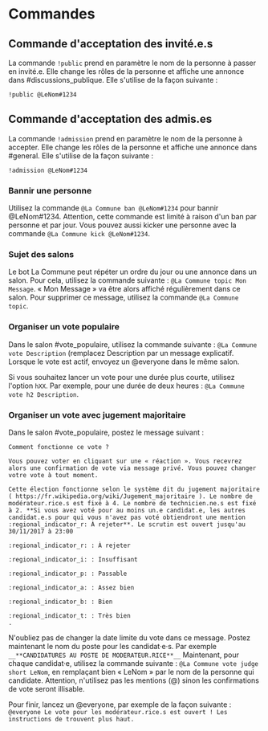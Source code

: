 # Commandes

## Commande d'acceptation des invité.e.s

La commande ``!public`` prend en paramètre le nom de la personne à passer en invité.e. Elle change les rôles de la personne et affiche une annonce dans #discussions_publique. Elle s'utilise de la façon suivante :

```
!public @LeNom#1234
```

## Commande d'acceptation des admis.es

La commande ``!admission`` prend en paramètre le nom de la personne à accepter. Elle change les rôles de la personne et affiche une annonce dans #general. Elle s'utilise de la façon suivante :

```
!admission @LeNom#1234
```

### Bannir une personne

Utilisez la commande ``@La Commune ban @LeNom#1234`` pour bannir @LeNom#1234. Attention, cette commande est limité à raison d'un ban par personne et par jour. Vous pouvez aussi kicker une personne avec la commande ``@La Commune kick @LeNom#1234``.

### Sujet des salons

Le bot La Commune peut répéter un ordre du jour ou une annonce dans un salon. Pour cela, utilisez la commande suivante : ``@La Commune topic Mon Message``. « Mon Message » va être alors affiché régulièrement dans ce salon. Pour supprimer ce message, utilisez la commande ``@La Commune topic``.

### Organiser un vote populaire

Dans le salon #vote_populaire, utilisez la commande suivante : ``@La Commune vote Description`` (remplacez Description par un message explicatif. Lorsque le vote est actif, envoyez un @everyone dans le même salon.

Si vous souhaitez lancer un vote pour une durée plus courte, utilisez l'option ``hXX``. Par exemple, pour une durée de deux heures : ``@La Commune vote h2 Description``.

### Organiser un vote avec jugement majoritaire

Dans le salon #vote_populaire, postez le message suivant :
```
Comment fonctionne ce vote ?

Vous pouvez voter en cliquant sur une « réaction ». Vous recevrez alors une confirmation de vote via message privé. Vous pouvez changer votre vote à tout moment.

Cette élection fonctionne selon le système dit du jugement majoritaire ( https://fr.wikipedia.org/wiki/Jugement_majoritaire ). Le nombre de modérateur.rice.s est fixé à 4. Le nombre de technicien.ne.s est fixé à 2. **Si vous avez voté pour au moins un.e candidat.e, les autres candidat.e.s pour qui vous n'avez pas voté obtiendront une mention :regional_indicator_r: À rejeter**. Le scrutin est ouvert jusqu'au 30/11/2017 à 23:00

:regional_indicator_r: : À rejeter

:regional_indicator_i: : Insuffisant

:regional_indicator_p: : Passable

:regional_indicator_a: : Assez bien

:regional_indicator_b: : Bien

:regional_indicator_t: : Très bien
.
```
N'oubliez pas de changer la date limite du vote dans ce message.
Postez maintenant le nom du poste pour les candidat·e·s. Par exemple ```__**CANDIDATURES AU POSTE DE MODERATEUR.RICE**__```
Maintenant, pour chaque candidat·e, utilisez la commande suivante :  ``@La Commune vote judge short LeNom``, en remplaçant bien « LeNom » par le nom de la personne qui candidate. Attention, n'utilisez pas les mentions (@) sinon les confirmations de vote seront illisable.

Pour finir, lancez un @everyone, par exemple de la façon suivante : ``@everyone Le vote pour les modérateur.rice.s est ouvert ! Les instructions de trouvent plus haut.``
